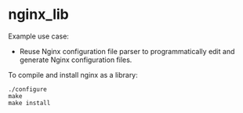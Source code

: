 nginx_lib
=========

Example use case:
  - Reuse Nginx configuration file parser to programmatically edit and generate Nginx configuration files.

To compile and install nginx as a library:
```make
./configure
make
make install
```

